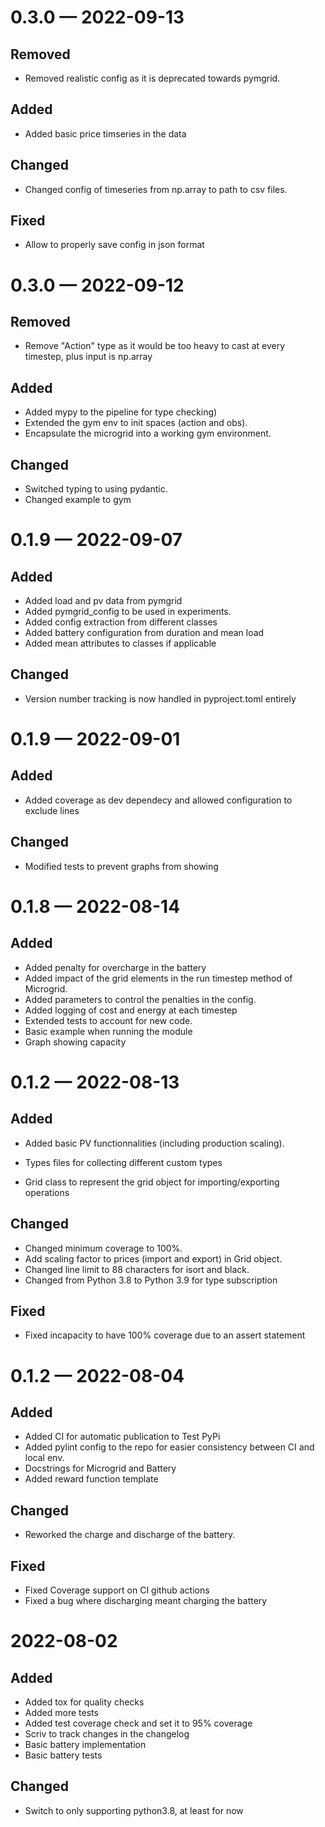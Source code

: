 
<a id='changelog-0.3.0'></a>
# 0.3.0 — 2022-09-13

## Removed

- Removed realistic config as it is deprecated towards pymgrid.

## Added

- Added basic price timseries in the data

## Changed

- Changed config of timeseries from np.array to path to csv files.

## Fixed

- Allow to properly save config in json format
<a id='changelog-0.3.0'></a>

# 0.3.0 — 2022-09-12

## Removed

- Remove "Action" type as it would be too heavy to cast at every timestep, plus input is np.array

## Added

- Added mypy to the pipeline for type checking)
- Extended the gym env to init spaces (action and obs).
- Encapsulate the microgrid into a working gym environment.

## Changed

- Switched typing to using pydantic.
- Changed example to gym

<a id='changelog-0.1.9'></a>

# 0.1.9 — 2022-09-07

## Added

- Added load and pv data from pymgrid
- Added pymgrid_config to be used in experiments.
- Added config extraction from different classes
- Added battery configuration from duration and mean load
- Added mean attributes to classes if applicable

## Changed

- Version number tracking is now handled in pyproject.toml entirely

<a id='changelog-0.1.9'></a>

# 0.1.9 — 2022-09-01

## Added

- Added coverage as dev dependecy and allowed configuration to exclude lines

## Changed

- Modified tests to prevent graphs from showing
  <a id='changelog-0.1.8'></a>

# 0.1.8 — 2022-08-14

## Added

- Added penalty for overcharge in the battery
- Added impact of the grid elements in the run timestep method of Microgrid.
- Added parameters to control the penalties in the config.
- Added logging of cost and energy at each timestep
- Extended tests to account for new code.
- Basic example when running the module
- Graph showing capacity

<a id='changelog-0.1.2'></a>

# 0.1.2 — 2022-08-13

## Added

- Added basic PV functionnalities (including production scaling).

- Types files for collecting different custom types
- Grid class to represent the grid object for importing/exporting operations

## Changed

- Changed minimum coverage to 100%.
- Add scaling factor to prices (import and export) in Grid object.
- Changed line limit to 88 characters for isort and black.
- Changed from Python 3.8 to Python 3.9 for type subscription

## Fixed

- Fixed incapacity to have 100% coverage due to an assert statement

<a id='changelog-0.1.2'></a>

# 0.1.2 — 2022-08-04

## Added

- Added CI for automatic publication to Test PyPi
- Added pylint config to the repo for easier consistency between CI and local env.
- Docstrings for Microgrid and Battery
- Added reward function template

## Changed

- Reworked the charge and discharge of the battery.

## Fixed

- Fixed Coverage support on CI github actions
- Fixed a bug where discharging meant charging the battery

<a id='changelog-0.1.2'></a>

# 2022-08-02

## Added

- Added tox for quality checks
- Added more tests
- Added test coverage check and set it to 95% coverage
- Scriv to track changes in the changelog
- Basic battery implementation
- Basic battery tests

## Changed

- Switch to only supporting python3.8, at least for now
